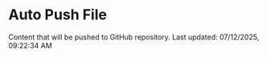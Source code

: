# Auto Push File

Content that will be pushed to GitHub repository.
Last updated: 07/12/2025, 09:22:34 AM